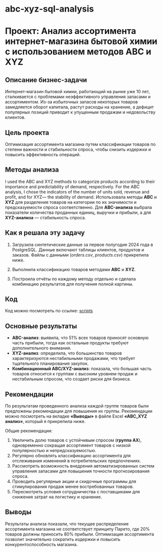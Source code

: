 # abc-xyz-sql-analysis
# Проект: Анализ ассортимента интернет-магазина бытовой химии с использованием методов ABC и XYZ

## Описание бизнес-задачи

Интернет-магазин бытовой химии, работающий на рынке уже 10 лет, сталкивается с проблемами неэффективного управления запасами и ассортиментом. Из-за избыточных запасов некоторых товаров замедляется оборот капитала, растут расходы на хранение, а дефицит популярных позиций приводит к упущенным продажам и недовольству клиентов.

## Цель проекта

Оптимизация ассортимента магазина путем классификации товаров по степени важности и стабильности спроса, чтобы снизить издержки и повысить эффективность операций.

## Методы анализа
I used the ABC and XYZ methods to categorize products according to their importance and predictability of demand, respectively. For the ABC analysis, I chose the indicators of the number of units sold, revenue and profit, and for XYZ— the stability of demand.
Использовала методы **ABC** и **XYZ** для разделения товаров на категории по их значимости и предсказуемости спроса соответственно. Для **ABC-анализа** выбрала показатели количества проданных единиц, выручки и прибыли, а для **XYZ-анализа** — стабильность спроса.

## Как я решала эту задачу

1. Загрузила синтетические данные за первое полугодие 2024 года в PostgreSQL. Данные включают таблицы клиентов, продуктов и заказов. Файлы с данными (*orders.csv*, *products.csv*) прикрепила ниже.

2. Выполнила классификацию товаров методами **ABC** и **XYZ**.

3. Построила отчёты по каждому методу отдельно и сделала комбинацию результатов для получения полной картины.

## Код

Код можно посмотреть по ссылке: [scripts](./scripts/)

## Основные результаты

* **ABC-анализ**: выявила, что 51% всех товаров приносят основную часть прибыли, тогда как остальные продукты требуют дополнительного внимания.
* **XYZ-анализ**: определила, что большинство товаров характеризуются нестабильными продажами, что требует тщательного планирования закупок.
* **Комбинационный ABC/XYZ-анализ**: показала, что большая часть товаров относится к группам с высоким уровнем продаж и нестабильным спросом, что создает риски для бизнеса.

## Рекомендации

По результатам проведенного анализа каждой группе товаров были предложены рекомендации для повышения их группы. Рекомендации можно посмотреть на вкладке **«Выводы»** в файле Excel **«ABC_XYZ анализ»**, который я прикрепила ниже.

Общие рекомендации:
1. Увеличить долю товаров с устойчивым спросом (**группа AX**), одновременно сокращая ассортимент товаров с низкой популярностью и непредсказуемостью.
2. Регулярно обновлять классификацию ассортимента для отслеживания изменений в потребительских предпочтениях.
3. Рассмотреть возможность внедрения автоматизированных систем управления запасами для повышения точности прогнозирования спроса.
4. Проводить регулярные акции и скидочные программы для стимулирования продаж менее востребованных товаров.
5. Пересмотреть условия сотрудничества с поставщиками для снижения затрат на логистику и хранение.

## Выводы

Результаты анализа показали, что текущее распределение ассортимента магазина не соответствует принципу Парето, где 20% товаров должны приносить 80% прибыли. Оптимизация ассортимента позволит значительно сократить издержки и повысить конкурентоспособность магазина.
